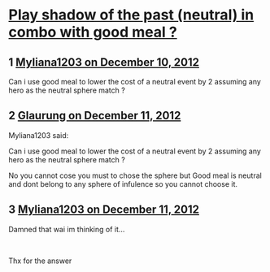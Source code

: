 # [Play shadow of the past (neutral) in combo with good meal ?](https://community.fantasyflightgames.com/topic/75394-play-shadow-of-the-past-neutral-in-combo-with-good-meal/)

## 1 [Myliana1203 on December 10, 2012](https://community.fantasyflightgames.com/topic/75394-play-shadow-of-the-past-neutral-in-combo-with-good-meal/?do=findComment&comment=732409)

Can i use good meal to lower the cost of a neutral event by 2 assuming any hero as the neutral sphere match ?

## 2 [Glaurung on December 11, 2012](https://community.fantasyflightgames.com/topic/75394-play-shadow-of-the-past-neutral-in-combo-with-good-meal/?do=findComment&comment=732539)

Myliana1203 said:

Can i use good meal to lower the cost of a neutral event by 2 assuming any hero as the neutral sphere match ?



No you cannot cose you must to chose the sphere but Good meal is neutral and dont belong to any sphere of infulence so you cannot choose it.

## 3 [Myliana1203 on December 11, 2012](https://community.fantasyflightgames.com/topic/75394-play-shadow-of-the-past-neutral-in-combo-with-good-meal/?do=findComment&comment=732630)

Damned that wai im thinking of it…

 

Thx for the answer


